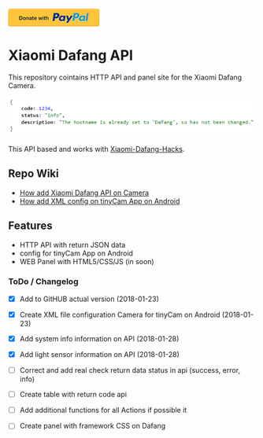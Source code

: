 [![Donate with PayPal](/Assets/donate.en.png)](https://paypal.me/kszere)

# Xiaomi Dafang API

This repository cointains HTTP API and panel site for the Xiaomi Dafang Camera.

![API return data with JSON](/Assets/api-return-json.png)

This API based and works with [Xiaomi-Dafang-Hacks](https://github.com/EliasKotlyar/Xiaomi-Dafang-Hacks).

## Repo Wiki

* [How add Xiaomi Dafang API on Camera](https://github.com/kszere/Xiaomi-Dafang-API/wiki/How-add-Xiaomi-Dafang-API-on-Camera)
* [How add XML config on tinyCam App on Android](https://github.com/kszere/Xiaomi-Dafang-API/wiki/How-add-XML-config-on-tinyCam-App-on-Android)

## Features

* HTTP API with return JSON data
* config for tinyCam App on Android
* WEB Panel with HTML5/CSS/JS \(in soon\)

### ToDo / Changelog

* [x] Add to GitHUB actual version \(2018-01-23\)
* [x] Create XML file configuration Camera for tinyCam on Android \(2018-01-23\)
* [x] Add system info information on API \(2018-01-28\)
* [x] Add light sensor information on API \(2018-01-28\)
* [ ] Correct and add real check return data status in api \(success, error, info\)
* [ ] Create table with return code api
* [ ] Add additional functions for all Actions if possible it
* [ ] Create panel with framework CSS on Dafang



